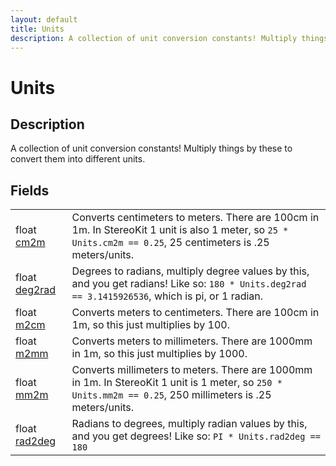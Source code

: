 ```yaml
---
layout: default
title: Units
description: A collection of unit conversion constants! Multiply things by these to convert them into different units.
---
```

# Units

## Description
A collection of unit conversion constants! Multiply things by these
to convert them into different units.


## Fields

|  |  |
|--|--|
|float [cm2m]({{site.url}}/Pages/Reference/Units/cm2m.html)|Converts centimeters to meters. There are 100cm in 1m. In StereoKit 1 unit is also 1 meter, so `25 * Units.cm2m == 0.25`, 25 centimeters is .25 meters/units.|
|float [deg2rad]({{site.url}}/Pages/Reference/Units/deg2rad.html)|Degrees to radians, multiply degree values by this, and you get radians! Like so: `180 * Units.deg2rad == 3.1415926536`, which is pi, or 1 radian.|
|float [m2cm]({{site.url}}/Pages/Reference/Units/m2cm.html)|Converts meters to centimeters. There are 100cm in 1m, so this just multiplies by 100.|
|float [m2mm]({{site.url}}/Pages/Reference/Units/m2mm.html)|Converts meters to millimeters. There are 1000mm in 1m, so this just multiplies by 1000.|
|float [mm2m]({{site.url}}/Pages/Reference/Units/mm2m.html)|Converts millimeters to meters. There are 1000mm in 1m. In StereoKit 1 unit is 1 meter, so `250 * Units.mm2m == 0.25`, 250 millimeters is .25 meters/units.|
|float [rad2deg]({{site.url}}/Pages/Reference/Units/rad2deg.html)|Radians to degrees, multiply radian values by this, and you get degrees! Like so: `PI * Units.rad2deg == 180`|



